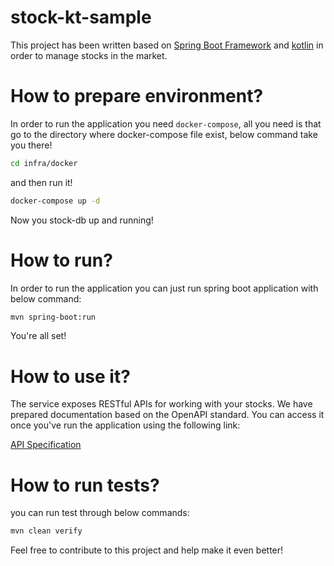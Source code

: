 # stock-kt-sample
This project has been written based on [Spring Boot Framework](https://spring.io/) and [kotlin](https://kotlinlang.org/) in order to manage stocks in the market.

# How to prepare environment?
In order to run the application you need `docker-compose`, all you need is that go to the directory where docker-compose file
exist, below command take you there!

```bash
cd infra/docker
```

and then run it!  

```bash
docker-compose up -d
```
Now you stock-db up and running!

# How to run?

In order to run the application you can just run spring boot application with below command:

```bash
mvn spring-boot:run
```

You're all set!

# How to use it?

The service exposes RESTful APIs for working with your stocks. We have prepared documentation based on the OpenAPI standard.
You can access it once you've run the application using the following link:

[API Specification](http://localhost:8080/swagger-ui/index.html)

# How to run tests?

you can run test through below commands:
```bash
mvn clean verify
```

Feel free to contribute to this project and help make it even better!